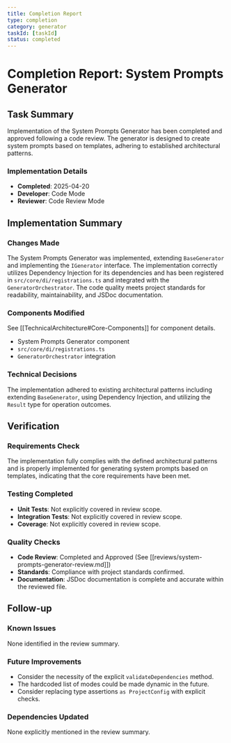 ```yaml
---
title: Completion Report
type: completion
category: generator
taskId: [taskId]
status: completed
---
```


# Completion Report: System Prompts Generator

## Task Summary

Implementation of the System Prompts Generator has been completed and approved following a code review. The generator is designed to create system prompts based on templates, adhering to established architectural patterns.

### Implementation Details

- **Completed**: 2025-04-20
- **Developer**: Code Mode
- **Reviewer**: Code Review Mode

## Implementation Summary

### Changes Made

The System Prompts Generator was implemented, extending `BaseGenerator` and implementing the `IGenerator` interface. The implementation correctly utilizes Dependency Injection for its dependencies and has been registered in `src/core/di/registrations.ts` and integrated with the `GeneratorOrchestrator`. The code quality meets project standards for readability, maintainability, and JSDoc documentation.

### Components Modified

See [[TechnicalArchitecture#Core-Components]] for component details.

- System Prompts Generator component
- `src/core/di/registrations.ts`
- `GeneratorOrchestrator` integration

### Technical Decisions

The implementation adhered to existing architectural patterns including extending `BaseGenerator`, using Dependency Injection, and utilizing the `Result` type for operation outcomes.

## Verification

### Requirements Check

The implementation fully complies with the defined architectural patterns and is properly implemented for generating system prompts based on templates, indicating that the core requirements have been met.

### Testing Completed

- **Unit Tests**: Not explicitly covered in review scope.
- **Integration Tests**: Not explicitly covered in review scope.
- **Coverage**: Not explicitly covered in review scope.

### Quality Checks

- **Code Review**: Completed and Approved (See [[reviews/system-prompts-generator-review.md]])
- **Standards**: Compliance with project standards confirmed.
- **Documentation**: JSDoc documentation is complete and accurate within the reviewed file.

## Follow-up

### Known Issues

None identified in the review summary.

### Future Improvements

- Consider the necessity of the explicit `validateDependencies` method.
- The hardcoded list of modes could be made dynamic in the future.
- Consider replacing type assertions `as ProjectConfig` with explicit checks.

### Dependencies Updated

None explicitly mentioned in the review summary.
